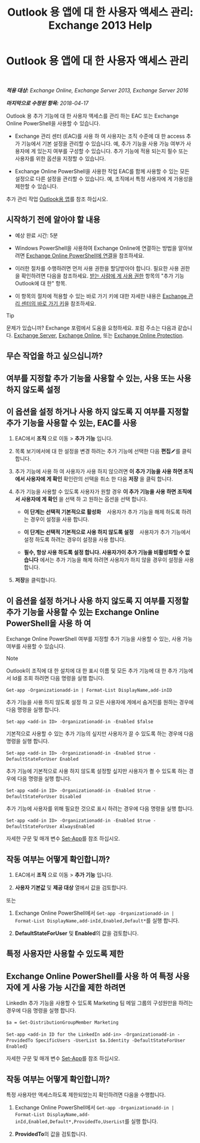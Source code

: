 ﻿---
title: 'Outlook 용 앱에 대 한 사용자 액세스 관리: Exchange 2013 Help'
TOCTitle: Outlook 용 앱에 대 한 사용자 액세스 관리
ms:assetid: e5833dec-a23a-439e-ac03-92671817bff8
ms:mtpsurl: https://technet.microsoft.com/ko-kr/library/JJ943757(v=EXCHG.150)
ms:contentKeyID: 52058127
ms.date: 05/22/2018
mtps_version: v=EXCHG.150
ms.translationtype: MT
---

# Outlook 용 앱에 대 한 사용자 액세스 관리

 

_**적용 대상:** Exchange Online, Exchange Server 2013, Exchange Server 2016_

_**마지막으로 수정된 항목:** 2018-04-17_

Outlook 용 추가 기능에 대 한 사용자 액세스를 관리 하는 EAC 또는 Exchange Online PowerShell을 사용할 수 있습니다.

  - Exchange 관리 센터 (EAC)를 사용 하 여 사용자는 조직 수준에 대 한 access 추가 기능에서 기본 설정을 관리할 수 있습니다. 예, 추가 기능을 사용 가능 여부가 사용자에 게 있는지 여부를 구성할 수 있습니다. 추가 기능에 적용 되는지 필수 또는 사용자를 위한 옵션을 지정할 수 있습니다.

  - Exchange Online PowerShell을 사용한 작업 EAC를 함께 사용할 수 있는 모든 설정으로 다른 설정을 관리할 수 있습니다. 예, 조직에서 특정 사용자에 게 가용성을 제한할 수 있습니다.

추가 관리 작업 [Outlook용 앱](add-ins-for-outlook-exchange-2013-help.md)를 참조 하십시오.

## 시작하기 전에 알아야 할 내용

  - 예상 완료 시간: 5분

  - Windows PowerShell을 사용하여 Exchange Online에 연결하는 방법을 알아보려면 [Exchange Online PowerShell에 연결](https://go.microsoft.com/fwlink/p/?linkid=396554)을 참조하세요.

  - 이러한 절차를 수행하려면 먼저 사용 권한을 할당받아야 합니다. 필요한 사용 권한을 확인하려면 다음을 참조하세요. [받는 사람에 게 사용 권한](recipients-permissions-exchange-2013-help.md) 항목의 "추가 기능 Outlook에 대 한" 항목.

  - 이 항목의 절차에 적용할 수 있는 바로 가기 키에 대한 자세한 내용은 [Exchange 관리 센터의 바로 가기 키](keyboard-shortcuts-in-the-exchange-admin-center-exchange-online-protection-help.md)을 참조하세요.


> [!TIP]
> 문제가 있습니까? Exchange 포럼에서 도움을 요청하세요. 포럼 주소는 다음과 같습니다. <A href="https://go.microsoft.com/fwlink/p/?linkid=60612">Exchange Server</A>, <A href="https://go.microsoft.com/fwlink/p/?linkid=267542">Exchange Online</A>, 또는 <A href="https://go.microsoft.com/fwlink/p/?linkid=285351">Exchange Online Protection</A>.



## 무슨 작업을 하고 싶으십니까?

## 여부를 지정할 추가 기능을 사용할 수 있는, 사용 또는 사용 하지 않도록 설정

## 이 옵션을 설정 하거나 사용 하지 않도록 지 여부를 지정할 추가 기능을 사용할 수 있는, EAC를 사용

1.  EAC에서 **조직** 으로 이동 \> **추가 기능** 입니다.

2.  목록 보기에서에 대 한 설정을 변경 하려는 추가 기능에 선택한 다음 **편집**![편집 아이콘](images/JJ218640.6f53ccb2-1f13-4c02-bea0-30690e6ea71d(EXCHG.150).gif "편집 아이콘")를 클릭 합니다.

3.  추가 기능에 사용 하 여 사용자가 사용 하지 않으려면 **이 추가 기능을 사용 하면 조직에서 사용자에 게 확인** 확인란의 선택을 취소 한 다음 **저장** 을 클릭 합니다.

4.  추가 기능을 사용할 수 있도록 사용자가 원할 경우 **이 추가 기능을 사용 하면 조직에서 사용자에 게 확인** 을 선택 하 고 원하는 옵션을 선택 합니다.
    
      - **이 단계는 선택적 기본적으로 활성화**    사용자가 추가 기능을 해제 하도록 하려는 경우이 설정을 사용 합니다.
    
      - **이 단계는 선택적 기본적으로 사용 하지 않도록 설정**    사용자가 추가 기능에서 설정 하도록 하려는 경우이 설정을 사용 합니다.
    
      - **필수, 항상 사용 하도록 설정 합니다. 사용자가이 추가 기능을 비활성화할 수 없습니다** 에서는 추가 기능을 해제 하려면 사용자가 하지 않을 경우이 설정을 사용 합니다.

5.  **저장**을 클릭합니다.

## 이 옵션을 설정 하거나 사용 하지 않도록 지 여부를 지정할 추가 기능을 사용할 수 있는 Exchange Online PowerShell을 사용 하 여

Exchange Online PowerShell 여부를 지정할 추가 기능을 사용할 수 있는, 사용 가능 여부를 사용할 수 있습니다.


> [!NOTE]
> Outlook이 조직에 대 한 설치에 대 한 표시 이름 및 모든 추가 기능에 대 한 추가 기능에서 Id를 조회 하려면 다음 명령을 실행 합니다.



    Get-app -Organizationadd-in | Format-List DisplayName,add-inID

추가 기능을 사용 하지 않도록 설정 하 고 모든 사용자에 게에서 숨겨진를 원하는 경우에 다음 명령을 실행 합니다.

    Set-app <add-in ID> -Organizationadd-in -Enabled $false

기본적으로 사용할 수 있는 추가 기능의 싶지만 사용자가 끌 수 있도록 하는 경우에 다음 명령을 실행 합니다.

    Set-app <add-in ID> -Organizationadd-in -Enabled $true -DefaultStateForUser Enabled

추가 기능에 기본적으로 사용 하지 않도록 설정할 싶지만 사용자가 켤 수 있도록 하는 경우에 다음 명령을 실행 합니다.

    Set-app <add-in ID> -Organizationadd-in -Enabled $true -DefaultStateForUser Disabled

추가 기능에 사용자를 위해 필요한 것으로 표시 하려는 경우에 다음 명령을 실행 합니다.

    Set-app <add-in ID> -Organizationadd-in -Enabled $true -DefaultStateForUser AlwaysEnabled

자세한 구문 및 매개 변수 [Set-App](https://technet.microsoft.com/ko-kr/library/jj218630\(v=exchg.150\))를 참조 하십시오.

## 작동 여부는 어떻게 확인합니까?

1.  EAC에서 **조직** 으로 이동 \> **추가 기능** 입니다.

2.  **사용자 기본값** 및 **제공 대상** 열에서 값을 검토합니다.

또는

1.  Exchange Online PowerShell에서 `Get-app -Organizationadd-in | Format-List DisplayName,add-inId,Enabled,Default*`를 실행 합니다.

2.  **DefaultStateForUser** 및 **Enabled**의 값을 검토합니다.

## 특정 사용자만 사용할 수 있도록 제한

## Exchange Online PowerShell를 사용 하 여 특정 사용자에 게 사용 가능 시간을 제한 하려면

LinkedIn 추가 기능을 사용할 수 있도록 Marketing 팀 메일 그룹의 구성원만을 하려는 경우에 다음 명령을 실행 합니다.

    $a = Get-DistributionGroupMember Marketing

    Set-app <add-in ID for the LinkedIn add-in> -Organizationadd-in -ProvidedTo SpecificUsers -UserList $a.Identity -DefaultStateForUser Enabled}

자세한 구문 및 매개 변수 [Set-App](https://technet.microsoft.com/ko-kr/library/jj218630\(v=exchg.150\))를 참조 하십시오.

## 작동 여부는 어떻게 확인합니까?

특정 사용자만 액세스하도록 제한되었는지 확인하려면 다음을 수행합니다.

1.  Exchange Online PowerShell에서 `Get-app -Organizationadd-in | Format-List DisplayName,add-inId,Enabled,Default*,ProvidedTo,UserList`를 실행 합니다.

2.  **ProvidedTo**의 값을 검토합니다.

